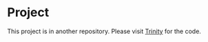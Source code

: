 # Project

This project is in another repository. Please visit [Trinity](https://github.com/lfixas/Trinity) for the code.